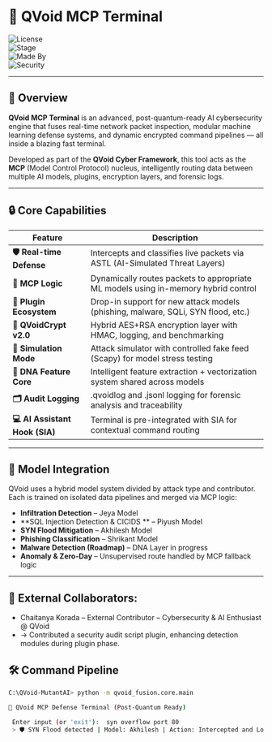 # 🧠 QVoid MCP Terminal

![License](https://img.shields.io/badge/license-MIT-blue.svg)  
![Stage](https://img.shields.io/badge/stage-v1.0--Alpha-critical)  
![Made By](https://img.shields.io/badge/made%20by-Piyush%20Mapari-orange)  
![Security](https://img.shields.io/badge/post--quantum-ready-brightgreen)

---

## 🚀 Overview

**QVoid MCP Terminal** is an advanced, post-quantum-ready AI cybersecurity engine that fuses real-time network packet inspection, modular machine learning defense systems, and dynamic encrypted command pipelines — all inside a blazing fast terminal.

Developed as part of the **QVoid Cyber Framework**, this tool acts as the **MCP** (Model Control Protocol) nucleus, intelligently routing data between multiple AI models, plugins, encryption layers, and forensic logs.

---

## 🔒 Core Capabilities

| Feature | Description |
|--------|-------------|
| **🛡️ Real-time Defense** | Intercepts and classifies live packets via ASTL (AI-Simulated Threat Layers) |
| **🧠 MCP Logic** | Dynamically routes packets to appropriate ML models using in-memory hybrid control |
| **🔌 Plugin Ecosystem** | Drop-in support for new attack models (phishing, malware, SQLi, SYN flood, etc.) |
| **🔐 QVoidCrypt v2.0** | Hybrid AES+RSA encryption layer with HMAC, logging, and benchmarking |
| **📡 Simulation Mode** | Attack simulator with controlled fake feed (Scapy) for model stress testing |
| **🧬 DNA Feature Core** | Intelligent feature extraction + vectorization system shared across models |
| **🗂️ Audit Logging** | .qvoidlog and .jsonl logging for forensic analysis and traceability |
| **💻 AI Assistant Hook (SIA)** | Terminal is pre-integrated with SIA for contextual command routing |

---

## 🧬 Model Integration

QVoid uses a hybrid model system divided by attack type and contributor. Each is trained on isolated data pipelines and merged via MCP logic:

- **Infiltration Detection** – Jeya Model  
- **SQL Injection Detection & CICIDS ** – Piyush Model  
- **SYN Flood Mitigation** – Akhilesh Model  
- **Phishing Classification** – Shrikant Model  
- **Malware Detection (Roadmap)** – DNA Layer in progress  
- **Anomaly & Zero-Day** – Unsupervised route handled by MCP fallback logic  

---

## 🔹 External Collaborators:
- Chaitanya Korada – External Contributor – Cybersecurity & AI Enthusiast @ QVoid
- → Contributed a security audit script plugin, enhancing detection modules during plugin phase.

## 🛠️ Command Pipeline

```bash
C:\QVoid-MutantAI> python -m qvoid_fusion.core.main

🧠 QVoid MCP Defense Terminal (Post-Quantum Ready)

 Enter input (or 'exit'):  syn overflow port 80
 > 🛡️ SYN Flood detected | Model: Akhilesh | Action: Intercepted and Logged


